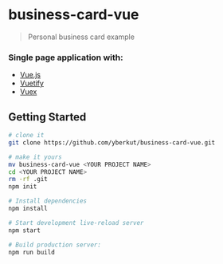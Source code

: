 # business-card-vue
> Personal business card example 

### Single page application with:
- [Vue.js](https://vuejs.org/)
- [Vuetify](https://vuetifyjs.com)
- [Vuex](https://vuex.vuejs.org)

## Getting Started
```sh
# clone it
git clone https://github.com/yberkut/business-card-vue.git

# make it yours
mv business-card-vue <YOUR PROJECT NAME>
cd <YOUR PROJECT NAME>
rm -rf .git
npm init 

# Install dependencies
npm install

# Start development live-reload server
npm start

# Build production server:
npm run build
```
